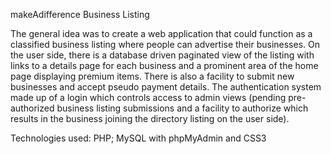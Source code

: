 makeAdifference Business Listing

The general idea was to create a web application that could function as a classified business listing where people can advertise their businesses. On the user side, there is a database driven paginated view of the listing with links to a details page for each business and a prominent area of the home page displaying premium items. There is also a facility to submit new businesses and accept pseudo payment details. The authentication system made up of a login which controls access to admin views (pending pre-authorized business listing submissions and a facility to authorize which results in the business joining the directory listing on the user side).

Technologies used: PHP; MySQL with phpMyAdmin and CSS3
